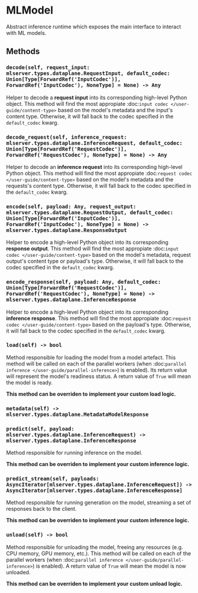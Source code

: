 # MLModel

Abstract inference runtime which exposes the main interface to interact
with ML models.

## Methods

### `decode(self, request_input: mlserver.types.dataplane.RequestInput, default_codec: Union[Type[ForwardRef('InputCodec')], ForwardRef('InputCodec'), NoneType] = None) -> Any`

Helper to decode a **request input** into its corresponding high-level
Python object.
This method will find the most appropiate :doc:`input codec
</user-guide/content-type>` based on the model's metadata and the
input's content type.
Otherwise, it will fall back to the codec specified in the
``default_codec`` kwarg.

### `decode_request(self, inference_request: mlserver.types.dataplane.InferenceRequest, default_codec: Union[Type[ForwardRef('RequestCodec')], ForwardRef('RequestCodec'), NoneType] = None) -> Any`

Helper to decode an **inference request** into its corresponding
high-level Python object.
This method will find the most appropiate :doc:`request codec
</user-guide/content-type>` based on the model's metadata and the
requests's content type.
Otherwise, it will fall back to the codec specified in the
``default_codec`` kwarg.

### `encode(self, payload: Any, request_output: mlserver.types.dataplane.RequestOutput, default_codec: Union[Type[ForwardRef('InputCodec')], ForwardRef('InputCodec'), NoneType] = None) -> mlserver.types.dataplane.ResponseOutput`

Helper to encode a high-level Python object into its corresponding
**response output**.
This method will find the most appropiate :doc:`input codec
</user-guide/content-type>` based on the model's metadata, request
output's content type or payload's type.
Otherwise, it will fall back to the codec specified in the
``default_codec`` kwarg.

### `encode_response(self, payload: Any, default_codec: Union[Type[ForwardRef('RequestCodec')], ForwardRef('RequestCodec'), NoneType] = None) -> mlserver.types.dataplane.InferenceResponse`

Helper to encode a high-level Python object into its corresponding
**inference response**.
This method will find the most appropiate :doc:`request codec
</user-guide/content-type>` based on the payload's type.
Otherwise, it will fall back to the codec specified in the
``default_codec`` kwarg.

### `load(self) -> bool`

Method responsible for loading the model from a model artefact.
This method will be called on each of the parallel workers (when
:doc:`parallel inference </user-guide/parallel-inference>`) is
enabled).
Its return value will represent the model's readiness status.
A return value of ``True`` will mean the model is ready.

**This method can be overriden to implement your custom load
logic.**

### `metadata(self) -> mlserver.types.dataplane.MetadataModelResponse`



### `predict(self, payload: mlserver.types.dataplane.InferenceRequest) -> mlserver.types.dataplane.InferenceResponse`

Method responsible for running inference on the model.


**This method can be overriden to implement your custom inference
logic.**

### `predict_stream(self, payloads: AsyncIterator[mlserver.types.dataplane.InferenceRequest]) -> AsyncIterator[mlserver.types.dataplane.InferenceResponse]`

Method responsible for running generation on the model, streaming a set
of responses back to the client.


**This method can be overriden to implement your custom inference
logic.**

### `unload(self) -> bool`

Method responsible for unloading the model, freeing any resources (e.g.
CPU memory, GPU memory, etc.).
This method will be called on each of the parallel workers (when
:doc:`parallel inference </user-guide/parallel-inference>`) is
enabled).
A return value of ``True`` will mean the model is now unloaded.

**This method can be overriden to implement your custom unload
logic.**


